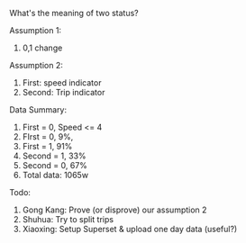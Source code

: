 What's the meaning of two status?

Assumption 1:

1. 0,1 change



Assumption 2:

1. First: speed indicator
2. Second: Trip indicator



Data Summary:

1. First = 0, Speed <= 4
2. FIrst = 0, 9%, 
3. First = 1, 91%
4. Second = 1, 33%
5. Second = 0, 67%
6. Total data: 1065w



Todo:

1. Gong Kang: Prove (or disprove) our assumption 2
2. Shuhua: Try to split trips
3. Xiaoxing: Setup Superset & upload one day data (useful?)
